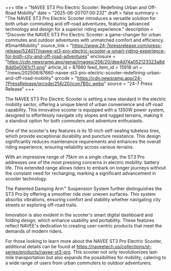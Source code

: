 +++
title = "NAVEE ST3 Pro Electric Scooter: Redefining Urban and Off-Road Mobility"
date = "2025-06-20T07:00:23Z"
draft = false
summary = "The NAVEE ST3 Pro Electric Scooter introduces a versatile solution for both urban commuting and off-road adventures, featuring advanced technology and design for a superior riding experience."
description = "Discover the NAVEE ST3 Pro Electric Scooter: a game-changer for urban commutes and outdoor adventures with unmatched comfort and efficiency. #SmartMobility"
source_link = "https://www.24-7pressrelease.com/press-release/524017/navee-st3-pro-electric-scooter-a-smart-riding-experience-for-both-city-and-off-road-adventures"
enclosure = "https://cdn.newsramp.app/genai/images/256/20/dee4d74a052123323a8d8dd0e0061c11.png"
article_id = 87660
feed_item_id = 15918
url = "/news/202506/87660-navee-st3-pro-electric-scooter-redefining-urban-and-off-road-mobility"
qrcode = "https://cdn.newsramp.app/24-7PressRelease/qrcode/256/20/icon7BSc.webp"
source = "24-7 Press Release"
+++

<p>The NAVEE ST3 Pro Electric Scooter is setting a new standard in the electric mobility sector, offering a unique blend of urban convenience and off-road capability. This innovative scooter is equipped with a 1350W power system, designed to effortlessly navigate city slopes and rugged terrains, making it a standout option for both commuters and adventure enthusiasts.</p><p>One of the scooter's key features is its 10-inch self-sealing tubeless tires, which provide exceptional durability and puncture resistance. This design significantly reduces maintenance requirements and enhances the overall riding experience, ensuring reliability across various terrains.</p><p>With an impressive range of 75km on a single charge, the ST3 Pro addresses one of the most pressing concerns in electric mobility: battery life. This extended range allows riders to embark on longer journeys without the constant need for recharging, marking a significant advancement in scooter technology.</p><p>The Patented Damping Arm™ Suspension System further distinguishes the ST3 Pro by offering a smoother ride over uneven surfaces. This system absorbs vibrations, ensuring comfort and stability whether navigating city streets or exploring off-road trails.</p><p>Innovation is also evident in the scooter's smart digital dashboard and folding design, which enhance usability and portability. These features reflect NAVEE's dedication to creating user-centric products that meet the demands of modern riders.</p><p>For those looking to learn more about the NAVEE ST3 Pro Electric Scooter, additional details can be found at <a href='https://naveetech.us/collections/st-series/products/navee-st3-pro' rel='nofollow' target='_blank'>https://naveetech.us/collections/st-series/products/navee-st3-pro</a>. This scooter not only revolutionizes last-mile transportation but also expands the possibilities for mobility, catering to a wide range of users from urban commuters to outdoor adventurers.</p>